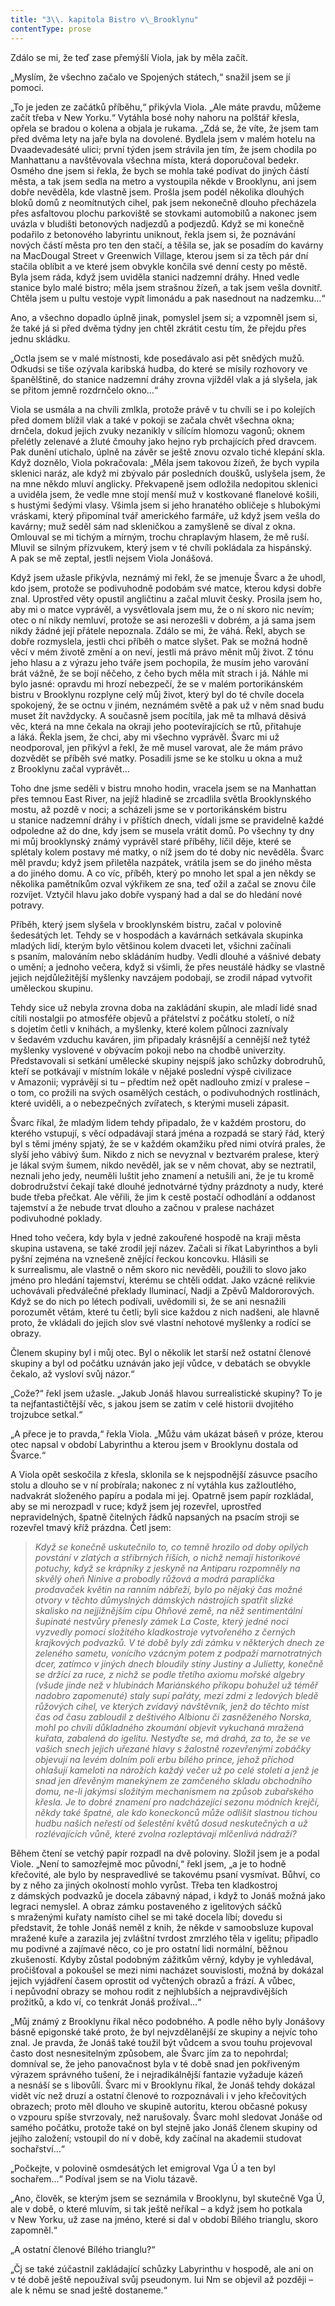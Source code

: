 ```yaml
---
title: "3\\. kapitola Bistro v\_Brooklynu"
contentType: prose
---
```


<section>

Zdálo se mi, že teď zase přemýšlí Viola, jak by měla začít.

„Myslím, že všechno začalo ve Spojených státech,“ snažil jsem se jí pomoci.

„To je jeden ze začátků příběhu,“ přikývla Viola. „Ale máte pravdu, můžeme začít třeba v New Yorku.“ Vytáhla bosé nohy nahoru na polštář křesla, opřela se bradou o kolena a objala je rukama. „Zdá se, že víte, že jsem tam před dvěma lety na jaře byla na dovolené. Bydlela jsem v malém hotelu na Dvaadevadesáté ulici; první týden jsem strávila jen tím, že jsem chodila po Manhattanu a navštěvovala všechna místa, která doporučoval bedekr. Osmého dne jsem si řekla, že bych se mohla také podívat do jiných částí města, a tak jsem sedla na metro a vystoupila někde v Brooklynu, ani jsem dobře nevěděla, kde vlastně jsem. Prošla jsem podél několika dlouhých bloků domů z neomítnutých cihel, pak jsem nekonečně dlouho přecházela přes asfaltovou plochu parkoviště se stovkami automobilů a nakonec jsem uvázla v bludišti betonových nadjezdů a podjezdů. Když se mi konečně podařilo z betonového labyrintu uniknout, řekla jsem si, že poznávání nových částí města pro ten den stačí, a těšila se, jak se posadím do kavárny na MacDougal Street v Greenwich Village, kterou jsem si za těch pár dní stačila oblíbit a ve které jsem obvykle končila své denní cesty po městě. Byla jsem ráda, když jsem uviděla stanici nadzemní dráhy. Hned vedle stanice bylo malé bistro; měla jsem strašnou žízeň, a tak jsem vešla dovnitř. Chtěla jsem u pultu vestoje vypít limonádu a pak nasednout na nadzemku…“

Ano, a všechno dopadlo úplně jinak, pomyslel jsem si; a vzpomněl jsem si, že také já si před dvěma týdny jen chtěl zkrátit cestu tím, že přejdu přes jednu skládku.

„Octla jsem se v malé místnosti, kde posedávalo asi pět snědých mužů. Odkudsi se tiše ozývala karibská hudba, do které se mísily rozhovory ve španělštině, do stanice nadzemní dráhy zrovna vjížděl vlak a já slyšela, jak se přitom jemně rozdrnčelo okno…“

Viola se usmála a na chvíli zmlkla, protože právě v tu chvíli se i po kolejích před domem blížil vlak a také v pokoji se začala chvět všechna okna; drnčela, dokud jejich zvuky nezanikly v sílícím hlomozu vagonů; oknem přelétly zelenavé a žluté čmouhy jako hejno ryb prchajících před dravcem. Pak dunění utichalo, úplně na závěr se ještě znovu ozvalo tiché klepání skla. Když doznělo, Viola pokračovala: „Měla jsem takovou žízeň, že bych vypila sklenici naráz, ale když mi zbývalo pár posledních doušků, uslyšela jsem, že na mne někdo mluví anglicky. Překvapeně jsem odložila nedopitou sklenici a uviděla jsem, že vedle mne stojí menší muž v kostkované flanelové košili, s hustými šedými vlasy. Všimla jsem si jeho hranatého obličeje s hlubokými vráskami, který připomínal tvář amerického farmáře, už když jsem vešla do kavárny; muž seděl sám nad skleničkou a zamyšleně se díval z okna. Omlouval se mi tichým a mírným, trochu chraplavým hlasem, že mě ruší. Mluvil se silným přízvukem, který jsem v té chvíli pokládala za hispánský. A pak se mě zeptal, jestli nejsem Viola Jonášová.

Když jsem užasle přikývla, neznámý mi řekl, že se jmenuje Švarc a že uhodl, kdo jsem, protože se podivuhodně podobám své matce, kterou kdysi dobře znal. Uprostřed věty opustil angličtinu a začal mluvit česky. Prosila jsem ho, aby mi o matce vyprávěl, a vysvětlovala jsem mu, že o ní skoro nic nevím; otec o ní nikdy nemluví, protože se asi nerozešli v dobrém, a já sama jsem nikdy žádné její přátele nepoznala. Zdálo se mi, že váhá. Řekl, abych se dobře rozmyslela, jestli chci příběh o matce slyšet. Pak se možná hodně věcí v mém životě změní a on neví, jestli má právo měnit můj život. Z tónu jeho hlasu a z výrazu jeho tváře jsem pochopila, že musím jeho varování brát vážně, že se bojí něčeho, z čeho bych měla mít strach i já. Náhle mi bylo jasné: opravdu mi hrozí nebezpečí, že se v malém portorikánském bistru v Brooklynu rozplyne celý můj život, který byl do té chvíle docela spokojený, že se octnu v jiném, neznámém světě a pak už v něm snad budu muset žít navždycky. A současně jsem pocítila, jak mě ta mlhavá děsivá věc, která na mne čekala na okraji jeho pootevírajících se rtů, přitahuje a láká. Řekla jsem, že chci, aby mi všechno vyprávěl. Švarc mi už neodporoval, jen přikývl a řekl, že mě musel varovat, ale že mám právo dozvědět se příběh své matky. Posadili jsme se ke stolku u okna a muž z Brooklynu začal vyprávět…

Toho dne jsme seděli v bistru mnoho hodin, vracela jsem se na Manhattan přes temnou East River, na jejíž hladině se zrcadlila světla Brooklynského mostu, až pozdě v noci; a scházeli jsme se v portorikánském bistru u stanice nadzemní dráhy i v příštích dnech, vídali jsme se pravidelně každé odpoledne až do dne, kdy jsem se musela vrátit domů. Po všechny ty dny mi můj brooklynský známý vyprávěl staré příběhy, líčil děje, které se splétaly kolem postavy mé matky, o níž jsem do té doby nic nevěděla. Švarc měl pravdu; když jsem přiletěla nazpátek, vrátila jsem se do jiného města a do jiného domu. A co víc, příběh, který po mnoho let spal a jen někdy se několika pamětníkům ozval výkřikem ze sna, teď ožil a začal se znovu čile rozvíjet. Vztyčil hlavu jako dobře vyspaný had a dal se do hledání nové potravy.

Příběh, který jsem slyšela v brooklynském bistru, začal v polovině šedesátých let. Tehdy se v hospodách a kavárnách setkávala skupinka mladých lidí, kterým bylo většinou kolem dvaceti let, všichni začínali s psaním, malováním nebo skládáním hudby. Vedli dlouhé a vášnivé debaty o umění; a jednoho večera, když si všimli, že přes neustálé hádky se vlastně jejich nejdůležitější myšlenky navzájem podobají, se zrodil nápad vytvořit uměleckou skupinu.

Tehdy sice už nebyla zrovna doba na zakládání skupin, ale mladí lidé snad cítili nostalgii po atmosféře objevů a přátelství z počátku století, o níž s dojetím četli v knihách, a myšlenky, které kolem půlnoci zaznívaly v šedavém vzduchu kaváren, jim připadaly krásnější a cennější než tytéž myšlenky vyslovené v obývacím pokoji nebo na chodbě univerzity. Představovali si setkání umělecké skupiny nejspíš jako schůzky dobrodruhů, kteří se potkávají v místním lokále v nějaké poslední výspě civilizace v Amazonii; vyprávějí si tu – předtím než opět nadlouho zmizí v pralese – o tom, co prožili na svých osamělých cestách, o podivuhodných rostlinách, které uviděli, a o nebezpečných zvířatech, s kterými museli zápasit.

Švarc říkal, že mladým lidem tehdy připadalo, že v každém prostoru, do kterého vstupují, s věcí odpadávají stará jména a rozpadá se starý řád, který byl s těmi jmény spjatý, že se v každém okamžiku před nimi otvírá prales, že slyší jeho vábivý šum. Nikdo z nich se nevyznal v beztvarém pralese, který je lákal svým šumem, nikdo nevěděl, jak se v něm chovat, aby se neztratil, neznali jeho jedy, neuměli luštit jeho znamení a netušili ani, že je tu kromě dobrodružství čekají také dlouhé jednotvárné týdny prázdnoty a nudy, které bude třeba přečkat. Ale věřili, že jim k cestě postačí odhodlání a oddanost tajemství a že nebude trvat dlouho a začnou v pralese nacházet podivuhodné poklady.

Hned toho večera, kdy byla v jedné zakouřené hospodě na kraji města skupina ustavena, se také zrodil její název. Začali si říkat Labyrinthos a byli pyšní zejména na vznešeně znějící řeckou koncovku. Hlásili se k surrealismu, ale vlastně o něm skoro nic nevěděli, použili to slovo jako jméno pro hledání tajemství, kterému se chtěli oddat. Jako vzácné relikvie uchovávali předválečné překlady Iluminací, Nadji a Zpěvů Maldororových. Když se do nich po létech podívali, uvědomili si, že se ani nesnažili porozumět větám, které tu četli; byli sice každou z nich nadšeni, ale hlavně proto, že vkládali do jejich slov své vlastní nehotové myšlenky a rodící se obrazy.

Členem skupiny byl i můj otec. Byl o několik let starší než ostatní členové skupiny a byl od počátku uznáván jako její vůdce, v debatách se obvykle čekalo, až vysloví svůj názor.“

„Cože?“ řekl jsem užasle. „Jakub Jonáš hlavou surrealistické skupiny? To je ta nejfantastičtější věc, s jakou jsem se zatím v celé historii dvojitého trojzubce setkal.“

„A přece je to pravda,“ řekla Viola. „Můžu vám ukázat báseň v próze, kterou otec napsal v období Labyrinthu a kterou jsem v Brooklynu dostala od Švarce.“

A Viola opět seskočila z křesla, sklonila se k nejspodnější zásuvce psacího stolu a dlouho se v ní probírala; nakonec z ní vytáhla kus zažloutlého, nadvakrát složeného papíru a podala mi jej. Opatrně jsem papír rozkládal, aby se mi nerozpadl v ruce; když jsem jej rozevřel, uprostřed nepravidelných, špatně čitelných řádků napsaných na psacím stroji se rozevřel tmavý kříž prázdna. Četl jsem:

</section>

<section>

> _Když se konečně uskutečnilo to, co temně hrozilo od doby opilých povstání v zlatých a stříbrných říších, o nichž nemají historikové potuchy, když se krápníky z jeskyně na Antiparu rozpomněly na skvělý oheň Ninive a probodly růžová a modrá paraplíčka prodavaček květin na ranním nábřeží, bylo po nějaký čas možné otvory v těchto důmyslných dámských nástrojích spatřit slizké skalisko na nejjižnějším cípu Ohňové země, na něž sentimentální šupinaté nestvůry přenesly zámek La Coste, který jedné noci vyzvedly pomocí složitého kladkostroje vytvořeného z černých krajkových podvazků. V té době byly zdi zámku v některých dnech ze zeleného sametu, vonícího vzácným potem z podpaží marnotratných dcer, zatímco v jiných dnech bloudily stíny Justiny a Julietty, konečně se držící za ruce, z nichž se podle třetího axiomu mořské algebry (všude jinde než v hlubinách Mariánského příkopu bohužel už téměř nadobro zapomenuté) staly supí pařáty, mezi zdmi z ledových bledě růžových cihel, ve kterých zvídavý návštěvník, jenž do těchto míst čas od času zabloudil z deštivého Albionu či zasněženého Norska, mohl po chvíli důkladného zkoumání objevit vykuchaná mražená kuřata, zabalená do igelitu. Nestyďte se, má drahá, za to, že se ve vašich snech jejich uřezané hlavy s žalostně rozevřenými zobáčky objevují na levém dolním poli erbu bílého prince, jehož příchod ohlašují kameloti na nárožích každý večer už po celé století a jenž je snad jen dřevěným manekýnem ze zamčeného skladu obchodního domu, ne-li jakýmsi složitým mechanismem na způsob zubařského křesla. Je to dobré znamení pro nadcházející sezonu módních krejčí, někdy také špatné, ale kdo koneckonců může odlišit slastnou tichou hudbu našich neřestí od šelestění květů dosud neskutečných a už rozlévajících vůně, které zvolna rozleptávají mlčenlivá nádraží?_

</section>

<section>

Během čtení se vetchý papír rozpadl na dvě poloviny. Složil jsem je a podal Viole. „Není to samozřejmě moc původní,“ řekl jsem, „a je to hodně křečovité, ale bylo by nespravedlivé se takovému psaní vysmívat. Bůhví, co by z něho za jiných okolností mohlo vyrůst. Třeba ten kladkostroj z dámských podvazků je docela zábavný nápad, i když to Jonáš možná jako legraci nemyslel. A obraz zámku postaveného z igelitových sáčků s mraženými kuřaty namísto cihel se mi také docela líbí; dovedu si představit, že tohle Jonáš neměl z knih, že někde v samoobsluze kupoval mražené kuře a zarazila jej zvláštní tvrdost zmrzlého těla v igelitu; připadlo mu podivné a zajímavé něco, co je pro ostatní lidi normální, běžnou zkušeností. Kdyby zůstal podobným zážitkům věrný, kdyby je vyhledával, pročišťoval a pokoušel se mezi nimi nacházet souvislosti, možná by dokázal jejich vyjádření časem oprostit od vyčtených obrazů a frází. A vůbec, i nepůvodní obrazy se mohou rodit z nejhlubších a nejpravdivějších prožitků, a kdo ví, co tenkrát Jonáš prožíval…“

„Můj známý z Brooklynu říkal něco podobného. A podle něho byly Jonášovy básně epigonské také proto, že byl nejvzdělanější ze skupiny a nejvíc toho znal. Je pravda, že Jonáš také toužil být vůdcem a svou touhu projevoval často dost nesnesitelným způsobem, ale Švarc jím za to nepohrdal; domníval se, že jeho panovačnost byla v té době snad jen pokřiveným výrazem správného tušení, že i nejradikálnější fantazie vyžaduje kázeň a nesnáší se s libovůlí. Švarc mi v Brooklynu říkal, že Jonáš tehdy dokázal vidět víc než druzí a ostatní členové to rozpoznávali i v jeho křečovitých obrazech; proto měl dlouho ve skupině autoritu, kterou občasné pokusy o vzpouru spíše stvrzovaly, než narušovaly. Švarc mohl sledovat Jonáše od samého počátku, protože také on byl stejně jako Jonáš členem skupiny od jejího založení; vstoupil do ní v době, kdy začínal na akademii studovat sochařství…“

„Počkejte, v polovině osmdesátých let emigroval Vga Ú a ten byl sochařem…“ Podíval jsem se na Violu tázavě.

„Ano, člověk, se kterým jsem se seznámila v Brooklynu, byl skutečně Vga Ú, ale v době, o které mluvím, si tak ještě neříkal – a když jsem ho potkala v New Yorku, už zase na jméno, které si dal v období Bílého trianglu, skoro zapomněl.“

„A ostatní členové Bílého trianglu?“

„Čj se také zúčastnil zakládající schůzky Labyrinthu v hospodě, ale ani on v té době ještě nepoužíval svůj pseudonym. Iui Nm se objevil až později – ale k němu se snad ještě dostaneme.“

</section>
